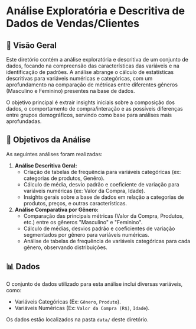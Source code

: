 # Análise Exploratória e Descritiva de Dados de Vendas/Clientes

## 📝 Visão Geral

Este diretório contém a análise exploratória e descritiva de um conjunto de dados, focando na compreensão das características das variáveis e na identificação de padrões. A análise abrange o cálculo de estatísticas descritivas para variáveis numéricas e categóricas, com um aprofundamento na comparação de métricas entre diferentes gêneros (Masculino e Feminino) presentes na base de dados.

O objetivo principal é extrair insights iniciais sobre a composição dos dados, o comportamento de compra/interação e as possíveis diferenças entre grupos demográficos, servindo como base para análises mais aprofundadas.

## 🎯 Objetivos da Análise

As seguintes análises foram realizadas:

1.  **Análise Descritiva Geral:**
    * Criação de tabelas de frequência para variáveis categóricas (ex: categorias de produtos, Genêro).
    * Cálculo de média, desvio padrão e coeficiente de variação para variáveis numéricas (ex: Valor da Compra, Idade).
    * Insights gerais sobre a base de dados em relação a categorias de produtos, preços, e outras características.
2.  **Análise Comparativa por Gênero:**
    * Comparação das principais métricas (Valor da Compra, Produtos, etc.) entre os gêneros "Masculino" e "Feminino".
    * Cálculo de médias, desvios padrão e coeficientes de variação segmentados por gênero para variáveis numéricas.
    * Análise de tabelas de frequência de variáveis categóricas para cada gênero, observando distribuições.

## 📊 Dados

O conjunto de dados utilizado para esta análise inclui diversas variáveis, como:
* Variáveis Categóricas (Ex: `Gênero`, `Produto`).
* Variáveis Numéricas (Ex: `Valor da Compra (R$)`, `Idade`).

Os dados estão localizados na pasta `data/` deste diretório.